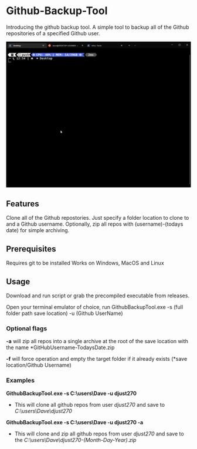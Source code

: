# Github-Backup-Tool

Introducing the github backup tool. A simple tool to backup all of the Github repositories of a specified Github user. 

![Alt text](GithubBackup.gif?raw=true "GithubBackup.exe")

## Features
Clone all of the Github repostories. Just specify a folder location to clone to and a Github username. Optionally, zip all repos with (username)-(todays date) 
for simple archiving. 

## Prerequisites 
Requires git to be installed
Works on Windows, MacOS and Linux

## Usage
Download and run script or grab the precompiled executable from releases. 

Open your terminal emulator of choice, run GithubBackupTool.exe -s (full folder path save location) -u (Github UserName) 
### Optional flags
**-a** will zip all repos into a single archive at the root of the save location with the name *GitHubUsername-TodaysDate.zip

**-f** will force operation and empty the target folder if it already exists (*save location/Github Username)

### Examples

**GithubBackupTool.exe -s C:\users\Dave -u djust270**
* This will clone all github repos from user *djust270* and save to *C:\users\Dave\djust270*

**GithubBackupTool.exe -s C:\users\Dave -u djust270 -a**
* This will clone and zip all github repos from user *djust270* and save to the *C:\users\Dave\djust270-(Month-Day-Year).zip*
